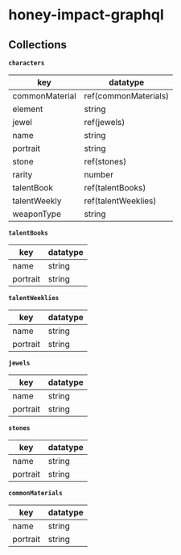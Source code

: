 # honey-impact-graphql

## Collections

**`characters`**

key | datatype
--- | ---
commonMaterial | ref(commonMaterials)
element | string
jewel | ref(jewels)
name | string
portrait | string
stone | ref(stones)
rarity | number
talentBook | ref(talentBooks)
talentWeekly | ref(talentWeeklies)
weaponType | string

**`talentBooks`**

key | datatype
--- | ---
name | string
portrait | string

**`talentWeeklies`**

key | datatype
--- | ---
name | string
portrait | string

**`jewels`**

key | datatype
--- | ---
name | string
portrait | string

**`stones`**

key | datatype
--- | ---
name | string
portrait | string

**`commonMaterials`**

key | datatype
--- | ---
name | string
portrait | string
